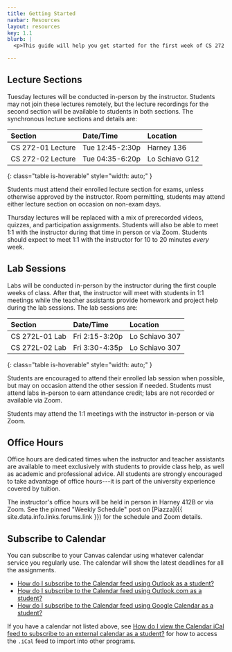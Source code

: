 ```yaml
---
title: Getting Started
navbar: Resources
layout: resources
key: 1.1
blurb: |
  <p>This guide will help you get started for the first week of CS 272 Software Development with Professor Sophie Engle. The course will be <strong>hybrid</strong> this semester, with synchronous in person Tuesday lectures and asynchronous remote Thursday lectures.</p>

---
```


## Lecture Sections

Tuesday lectures will be conducted in-person by the instructor. Students may not join these lectures remotely, but the lecture recordings for the second section will be available to students in both sections. The synchronous lecture sections and details are:

| Section | Date/Time | Location | 
|:--------|:----------|:-------------|
| CS 272-01 Lecture | Tue 12:45-2:30p | Harney 136 |
| CS 272-02 Lecture | Tue 04:35-6:20p | Lo Schiavo G12 |
{: class="table is-hoverable" style="width: auto;" }

Students must attend their enrolled lecture section for exams, unless otherwise approved by the instructor. Room permitting, students may attend either lecture section on occasion on non-exam days.

Thursday lectures will be replaced with a mix of prerecorded videos, quizzes, and participation assignments. Students will also be able to meet 1:1 with the instructor during that time in person or via Zoom. Students should expect to meet 1:1 with the instructor for 10 to 20 minutes *every* week.

## Lab Sessions

Labs will be conducted in-person by the instructor during the first couple weeks of class. After that, the instructor will meet with students in 1:1 meetings while the teacher assistants provide homework and project help during the lab sessions. The lab sessions are:

| Section | Date/Time | Location |
|:--------|:----------|:-------------|
| CS 272L-01 Lab | Fri 2:15-3:20p | Lo Schiavo 307 |
| CS 272L-02 Lab | Fri 3:30-4:35p | Lo Schiavo 307 |
{: class="table is-hoverable" style="width: auto;" }

Students are encouraged to attend their enrolled lab session when possible, but may on occasion attend the other session if needed. Students must attend labs in-person to earn attendance credit; labs are not recorded or available via Zoom. 

Students may attend the 1:1 meetings with the instructor in-person or via Zoom.

## Office Hours

Office hours are dedicated times when the instructor and teacher assistants are available to meet exclusively with students to provide class help, as well as academic and professional advice. All students are strongly encouraged to take advantage of office hours---it is part of the university experience covered by tuition.

The instructor's office hours will be held in person in Harney 412B or via Zoom. See the pinned "Weekly Schedule" post on [Piazza]({{ site.data.info.links.forums.link }}) for the schedule and Zoom details.

## Subscribe to Calendar

You can subscribe to your Canvas calendar using whatever calendar service you regularly use. The calendar will show the latest deadlines for all the assignments.

  - [How do I subscribe to the Calendar feed using Outlook as a student?](https://community.canvaslms.com/t5/Student-Guide/How-do-I-subscribe-to-the-Calendar-feed-using-Outlook-as-a/ta-p/531)
  - [How do I subscribe to the Calendar feed using Outlook.com as a student?](https://community.canvaslms.com/t5/Student-Guide/How-do-I-subscribe-to-the-Calendar-feed-using-Outlook-com-as-a/ta-p/285)
  - [How do I subscribe to the Calendar feed using Google Calendar as a student?](https://community.canvaslms.com/t5/Student-Guide/How-do-I-subscribe-to-the-Calendar-feed-using-Google-Calendar-as/ta-p/535)

If you have a calendar not listed above, see [How do I view the Calendar iCal feed to subscribe to an external calendar as a student?](https://community.canvaslms.com/t5/Student-Guide/How-do-I-view-the-Calendar-iCal-feed-to-subscribe-to-an-external/ta-p/331) for how to access the `.iCal` feed to import into other programs.
